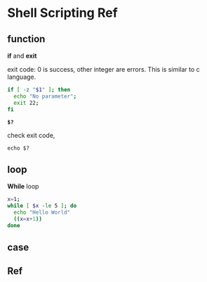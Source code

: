 # Shell Scripting Ref

## function

**if** and **exit**

exit code: 0 is success, other integer are errors. This is similar to c language.

```bash
if [ -z "$1" ]; then
  echo "No parameter";
  exit 22;
fi
```

**`$?`**

check exit code,

`echo $?` 

## loop

**While** loop

```bash
x=1;
while [ $x -le 5 ]; do
  echo "Hello World"
  ((x=x+1))
done
```

## case

## Ref

